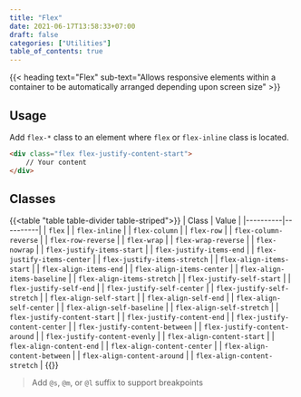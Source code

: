 ```yaml
---
title: "Flex"
date: 2021-06-17T13:58:33+07:00
draft: false
categories: ["Utilities"]
table_of_contents: true
---
```


{{< heading text="Flex" sub-text="Allows responsive elements within a container to be automatically arranged depending upon screen size" >}}

## Usage

Add `flex-*` class to an element where `flex` or `flex-inline` class is located.

``` html
<div class="flex flex-justify-content-start">
    // Your content
</div>
```

## Classes

{{<table "table table-divider table-striped">}}
| Class | Value |
|----------|----------|
| `flex` |
| `flex-inline` |
| `flex-column` |
| `flex-row` |
| `flex-column-reverse` |
| `flex-row-reverse` |
| `flex-wrap` |
| `flex-wrap-reverse` |
| `flex-nowrap` |
| `flex-justify-items-start` |
| `flex-justify-items-end` |
| `flex-justify-items-center` |
| `flex-justify-items-stretch` |
| `flex-align-items-start` |
| `flex-align-items-end` |
| `flex-align-items-center` |
| `flex-align-items-baseline` |
| `flex-align-items-stretch` |
| `flex-justify-self-start` |
| `flex-justify-self-end` |
| `flex-justify-self-center` |
| `flex-justify-self-stretch` |
| `flex-align-self-start` |
| `flex-align-self-end` |
| `flex-align-self-center` |
| `flex-align-self-baseline` |
| `flex-align-self-stretch` |
| `flex-justify-content-start` |
| `flex-justify-content-end` |
| `flex-justify-content-center` |
| `flex-justify-content-between` |
| `flex-justify-content-around` |
| `flex-justify-content-evenly` |
| `flex-align-content-start` |
| `flex-align-content-end` |
| `flex-align-content-center` |
| `flex-align-content-between` |
| `flex-align-content-around` |
| `flex-align-content-stretch` |
{{</table>}}

> Add `@s`, `@m`, or `@l` suffix to support breakpoints